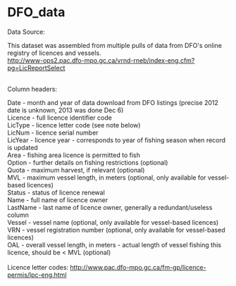 DFO_data
========


Data Source:<br>

This dataset was assembled from multiple pulls of data from DFO's online registry of licences and vessels.<br>
http://www-ops2.pac.dfo-mpo.gc.ca/vrnd-rneb/index-eng.cfm?pg=LicReportSelect
<br>
<br>

Column headers:<br>

Date - month and year of data download from DFO listings (precise 2012 date is unknown, 2013 was done Dec 6)<br>
Licence - full licence identifier code<br>
LicType - licence letter code (see note below)<br>
LicNum - licence serial number<br>
LicYear - licence year - corresponds to year of fishing season when record is updated<br>
Area - fishing area licence is permitted to fish<br>
Option - further details on fishing restrictions (optional)<br>
Quota - maximum harvest, if relevant (optional)<br>
MVL - maximum vessel length, in meters (optional, only available for vessel-based licences)<br>
Status - status of licence renewal<br>
Name - full name of licence owner<br>
LastName - last name of licence owner, generally a redundant/useless column<br>
Vessel - vessel name (optional, only available for vessel-based licences)<br>
VRN - vessel registration number (optional, only available for vessel-based licences)<br>
OAL - overall vessel length, in meters - actual length of vessel fishing this licence, should be < MVL (optional)<br>
<br>
Licence letter codes: http://www.pac.dfo-mpo.gc.ca/fm-gp/licence-permis/lpc-eng.html

